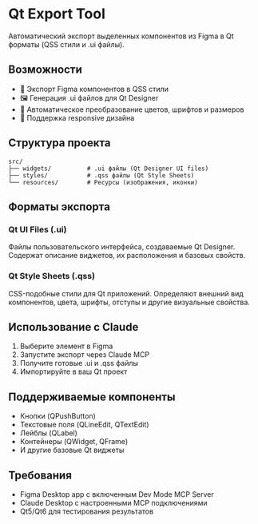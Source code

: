 # Qt Export Tool

Автоматический экспорт выделенных компонентов из Figma в Qt форматы (QSS стили и .ui файлы).

## Возможности

- 🎨 Экспорт Figma компонентов в QSS стили
- 🖼️ Генерация .ui файлов для Qt Designer
- 🔄 Автоматическое преобразование цветов, шрифтов и размеров
- 📱 Поддержка responsive дизайна

## Структура проекта

```
src/
├── widgets/          # .ui файлы (Qt Designer UI files)
├── styles/           # .qss файлы (Qt Style Sheets)
└── resources/        # Ресурсы (изображения, иконки)
```

## Форматы экспорта

### Qt UI Files (.ui)
Файлы пользовательского интерфейса, создаваемые Qt Designer. Содержат описание виджетов, их расположения и базовых свойств.

### Qt Style Sheets (.qss) 
CSS-подобные стили для Qt приложений. Определяют внешний вид компонентов, цвета, шрифты, отступы и другие визуальные свойства.

## Использование с Claude

1. Выберите элемент в Figma
2. Запустите экспорт через Claude MCP
3. Получите готовые .ui и .qss файлы
4. Импортируйте в ваш Qt проект

## Поддерживаемые компоненты

- Кнопки (QPushButton)
- Текстовые поля (QLineEdit, QTextEdit)
- Лейблы (QLabel)
- Контейнеры (QWidget, QFrame)
- И другие базовые Qt виджеты

## Требования

- Figma Desktop app с включенным Dev Mode MCP Server
- Claude Desktop с настроенными MCP подключениями
- Qt5/Qt6 для тестирования результатов
